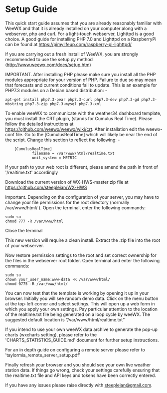 # Setup Guide

This quick start guide assumes that you are already reasonably familiar with WeeWX and that it is already installed on your computer along with a webserver, php and curl. For a light-touch webserver, Lighttpd is a good choice. A good guide for installing PHP 7.0 and Lighttpd on a RaspberryPi can be found at https://pimylifeup.com/raspberry-pi-lighttpd/

If you are carrying out a fresh install of WeeWX, you are strongly recommended to use the setup.py method (http://www.weewx.com/docs/setup.htm)

IMPORTANT. After installing PHP please make sure you install all the PHP modules appropriate for your version of PHP. Failure to due so may mean that forecasts and current conditions fail to update. This is an example for PHP7.3 modules on a Debian based distribution: -

	apt-get install php7.3-pear php7.3-curl php7.3-dev php7.3-gd php7.3-mbstring php7.3-zip php7.3-mysql php7.3-xml

To enable weeWX to communicate with the weather34 dashboard template, you must install the CRT plugin, (stands for Cumulus Real Time). Please follow the detailed instructions at https://github.com/weewx/weewx/wiki/crt. After installation edit the weewx-conf file. Go to the  [CumulusRealTime] which will likely be near the end of the script. Change this section to reflect the following: -

		[CumulusRealTime]
    			filename = /var/www/html/realtime.txt
    			unit_system = METRIC

If your path to your web root is different, please amend the path in front of '/realtime.txt' accordingly

Download the current version of WX-HWS-master zip file at https://github.com/steepleian/WX-HWS

Important. Depending on the configuration of your server, you may have to change your file permissions for the root directory (normally /var/www/html/ ). Open the terminal, enter the following commands:

	sudo su
	chmod 777 -R /var/www/html

Close the terminal

This new version will require a clean install. Extract the .zip file into the root of your webserver.

Now restore permission settings to the root and set correct ownership for the files in the webserver root folder. Open terminal and enter the following commands:

	sudo su
	chown your_user_name:www-data -R /var/www/html/
	chmod 0775 -R /var/www/html/
	
You can now test that the template is working by opening it up in your browser. Initially you will see random demo data. Click on the menu button at the top-left corner and select settings. This will open up a web form in which you apply your own settings. Pay particular attention to the location of the realtime.txt file being generated on a loop cycle by weeWX. The suggested default location is “/var/www/html/realtime.txt”

If you intend to use your own weeWX data archive to generate the pop-up charts (wxcharts setting), please refer to the 'CHARTS_STATISTICS_GUIDE.md' document for further setup instructions.

For an in depth guide on configuring a remote server please refer to 'taylormia_remote_server_setup.pdf'

Finally refresh your browser and you should see your own live weather station data. If things go wrong, check your settings carefully ensuring that the realtime.txt file and API keys and tokens have been correctly entered. 

If you have any issues please raise directly with steepleian@gmail.com.
